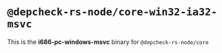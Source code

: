 # `@depcheck-rs-node/core-win32-ia32-msvc`

This is the **i686-pc-windows-msvc** binary for `@depcheck-rs-node/core`
